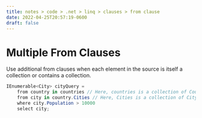 ```yaml
---
title: notes > code > .net > linq > clauses > from clause
date: 2022-04-25T20:57:19-0600
draft: false
---
```

# Multiple From Clauses
Use additional from clauses when each element in the source is itself a collection or contains a collection.

```cs
IEnumerable<City> cityQuery =
    from country in countries // Here, countries is a collection of Country objects.
    from city in country.Cities // Here, Cities is a collection of City objects.
    where city.Population > 10000
    select city;
```
